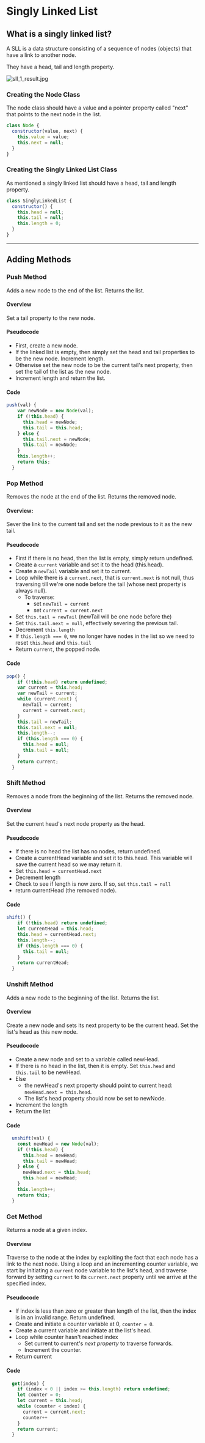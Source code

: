 # Singly Linked List

## What is a singly linked list?

A SLL is a data structure consisting of a sequence of nodes (objects) that have a link to another node.

They have a head, tail and length property.

![sll_1_result.jpg](sll_1.jpg)

### Creating the Node Class

The node class should have a value and a pointer property called "next" that points to the next node in the list.

```javascript
class Node {
  constructor(value, next) {
    this.value = value;
    this.next = null;
  }
}
```

### Creating the Singly Linked List Class

As mentioned a singly linked list should have a head, tail and length property.

```javascript
class SinglyLinkedList {
  constructor() {
    this.head = null;
    this.tail = null;
    this.length = 0;
  }
}
```

---

## Adding Methods

### Push Method

Adds a new node to the end of the list. Returns the list.

#### Overview

Set a tail property to the new node.

#### Pseudocode

- First, create a new node.
- If the linked list is empty, then simply set the head and tail properties to be the new node. Increment length.
- Otherwise set the new node to be the current tail's next property, then set the tail of the list as the new node.
- Increment length and return the list.

#### Code

```javascript
push(val) {
    var newNode = new Node(val);
    if (!this.head) {
      this.head = newNode;
      this.tail = this.head;
    } else {
      this.tail.next = newNode;
      this.tail = newNode;
    }
    this.length++;
    return this;
  }
```

### Pop Method

Removes the node at the end of the list. Returns the removed node.

#### Overview:

Sever the link to the current tail and set the node previous to it as the new tail.

#### Pseudocode

- First if there is no head, then the list is empty, simply return undefined.
- Create a `current` variable and set it to the head (this.head).
- Create a `newTail` variable and set it to current.
- Loop while there is a `current.next`, that is `current.next` is not null, thus traversing till we're one node before the tail (whose next property is always null).
  - To traverse:
    - set `newTail = current`
    - set `current = current.next`
- Set `this.tail = newTail` (newTail will be one node before the)
- Set `this.tail.next = null`, effectively severing the previous tail.
- Decrement `this.length`
- If `this.length === 0`, we no longer have nodes in the list so we need to reset `this.head` and `this.tail`
- Return `current`, the popped node.

#### Code

```javascript
pop() {
    if (!this.head) return undefined;
    var current = this.head;
    var newTail = current;
    while (current.next) {
      newTail = current;
      current = current.next;
    }
    this.tail = newTail;
    this.tail.next = null;
    this.length--;
    if (this.length === 0) {
      this.head = null;
      this.tail = null;
    }
    return current;
  }
```

### Shift Method

Removes a node from the beginning of the list. Returns the removed node.

#### Overview

Set the current head's next node property as the head.

#### Pseudocode

- If there is no head the list has no nodes, return undefined.
- Create a currentHead variable and set it to this.head. This variable will save the current head so we may return it.
- Set `this.head = currentHead.next`
- Decrement length
- Check to see if length is now zero. If so, set `this.tail = null`
- return currentHead (the removed node).

#### Code

```javascript
shift() {
    if (!this.head) return undefined;
    let currentHead = this.head;
    this.head = currentHead.next;
    this.length--;
    if (this.length === 0) {
      this.tail = null;
    }
    return currentHead;
  }
```

### Unshift Method

Adds a new node to the beginning of the list. Returns the list.

#### Overview

Create a new node and sets its next property to be the current head. Set the list's head as this new node.

#### Pseudocode

- Create a new node and set to a variable called newHead.
- If there is no head in the list, then it is empty. Set `this.head` and `this.tail` to be newHead.
- Else
  - the newHead's next property should point to current head: `newHead.next = this.head`.
  - The list's head property should now be set to newNode.
- Increment the length
- Return the list

#### Code

```javascript
  unshift(val) {
    const newHead = new Node(val);
    if (!this.head) {
      this.head = newHead;
      this.tail = newHead;
    } else {
      newHead.next = this.head;
      this.head = newHead;
    }
    this.length++;
    return this;
  }
```

### Get Method

Returns a node at a given index.

#### Overview

Traverse to the node at the index by exploiting the fact that each node has a link to the next node. Using a loop and an incrementing counter variable, we start by initiating a `current` node variable to the list's head, and traverse forward by setting `current` to its `current.next` property until we arrive at the specified index.

#### Pseudocode

- If index is less than zero or greater than length of the list, then the index is in an invalid range. Return undefined.
- Create and initiate a counter variable at 0, `counter = 0`.
- Create a current variable and initiate at the list's head.
- Loop while counter hasn't reached index
  - Set current to current's _next property_ to traverse forwards.
  - Increment the counter.
- Return current

#### Code

```javascript
  get(index) {
    if (index < 0 || index >= this.length) return undefined;
    let counter = 0;
    let current = this.head;
    while (counter < index) {
      current = current.next;
      counter++
    }
    return current;
  }
```

